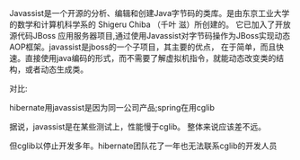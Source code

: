 Javassist是一个开源的分析、编辑和创建Java字节码的类库。是由东京工业大学的数学和计算机科学系的 Shigeru Chiba （千叶 滋）所创建的。
它已加入了开放源代码JBoss 应用服务器项目,通过使用Javassist对字节码操作为JBoss实现动态AOP框架。javassist是jboss的一个子项目，其主要的优点，
在于简单，而且快速。直接使用java编码的形式，而不需要了解虚拟机指令，就能动态改变类的结构，或者动态生成类。


对比: 

hibernate用javassist是因为同一公司产品;spring在用cglib

据说，javassist是在某些测试上，性能慢于cglib。 整体来说应该差不远。

但cglib以停止开发多年。hibernate团队花了一年也无法联系cglib的开发人员